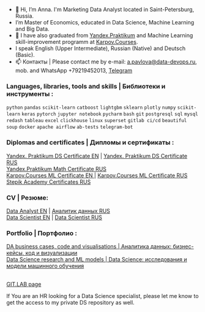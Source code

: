 - 👋 Hi, I’m Anna. I'm Marketing Data Analyst located in Saint-Petersburg, Russia. 
- I’m Master of Economics, educated in Data Science, Machine Learning and Big Data.
- 🌱 I have also graduated from [Yandex.Praktikum](https://practicum.yandex.ru/profile/data-scientist) and Machine Learning skill-improvement programm at [Karpov.Courses](https://karpov.courses/).
- I speak English (Upper Intermediate), Russian (Native) and Deutsch (Basic).
- 📫 Контакты | Please contact me by e-mail: a.pavlova@data-devops.ru, mob. and WhatsApp +79219452013, [Telegram](https://t.me/AnnaPavlovaDS)

### Languages, libraries, tools and skills | Библиотеки и инструменты :

`python` `pandas` `scikit-learn` `catboost` `lightgbm` `sklearn` `plotly` `numpy` `scikit-learn` `keras` `pytorch`
`jupyter notebook` `pycharm` `bash` `git` `postgresql` `sql` `mysql` `redash` `tableau` `excel` `clickhouse` `linux`
`superset` `gitlab ci/cd` `beautiful soup` `docker` `apache airflow` `ab-tests` `telegram-bot`

### Diplomas and certificates | Дипломы и сертификаты :

[Yandex. Praktikum DS Certificate EN](https://drive.google.com/file/d/1y492Yh2_KMLBz6OpsgWrbqJwZLqk7A7c/view?usp=sharing) | [Yandex. Praktikum DS Certificate RUS](https://drive.google.com/file/d/14KGYoyjqFNbdTbnrFKWjXno6b6C6BwF7/view?usp=sharing)<br>
[Yandex.Praktikum Math Certificate RUS](https://drive.google.com/file/d/1u7n1LtuBNKsclhvaB0e--oGOUz8bry3B/view?usp=sharing)<br>
[Karpov.Courses ML Certificate EN ](https://drive.google.com/file/d/1OLVy3HchmdksYIUCDCAfsK1-bGq-EDbU/view?usp=share_link) | [Karpov.Courses ML Certificate RUS ](https://drive.google.com/file/d/1OZ_Q6VyjClg9x69aRg2XTpcoq_EvdAt_/view?usp=share_link)<br>
[Stepik Academy Certificates RUS](https://stepik.org/users/53844029/certificates)

### CV | Резюме:
[Data Analyst EN](https://drive.google.com) | [Аналитик данных RUS](https://drive.google.com)<br>
[Data Scientist EN](https://drive.google.com) | [Data Scientist RUS](https://drive.google.com)

### Portfolio | Портфолио :
[DA business cases, code and visualisations | Аналитика данных: бизнес-кейсы, код и визуализации](https://github.com/annapavlovads/DA_portfolio) <br>
[Data Science research and ML models | Data Science: исследования и модели машинного обучения](https://github.com/annapavlovads/DS_portfolio)<br><br>

[GIT.LAB page](https://git.lab.karpov.courses/an-pavlova/portfolio_da_ds)

If You are an HR looking for a Data Science specialist, please let me know to get the access to my private DS repository as well. 
